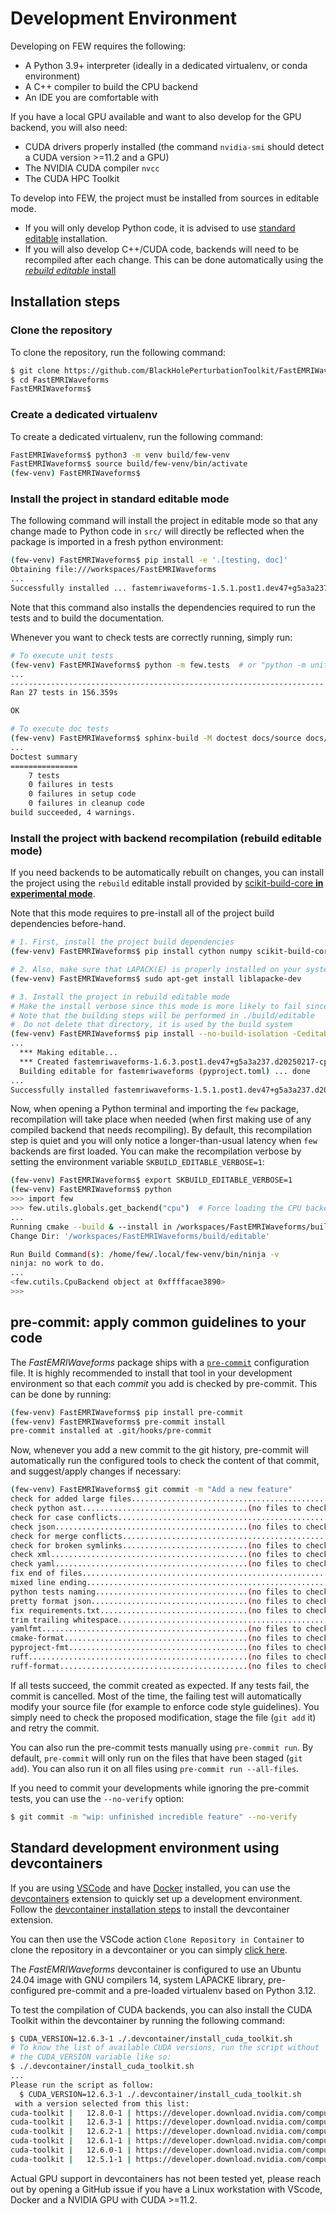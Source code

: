 # Development Environment

Developing on FEW requires the following:

- A Python 3.9+ interpreter (ideally in a dedicated virtualenv, or conda environment)
- A C++ compiler to build the CPU backend
- An IDE you are comfortable with

If you have a local GPU available and want to also develop for the GPU backend, you will also need:

- CUDA drivers properly installed (the command `nvidia-smi` should detect a CUDA version >=11.2 and a GPU)
- The NVIDIA CUDA compiler `nvcc`
- The CUDA HPC Toolkit

To develop into FEW, the project must be installed from sources in editable mode.

- If you will only develop Python code, it is advised to use [standard editable](#install-the-project-in-standard-editable-mode) installation.
- If you will also develop C++/CUDA code, backends will need to be recompiled after each change. This can be done automatically
  using the [*rebuild editable* install](#install-the-project-with-backend-recompilation-rebuild-editable-mode)

## Installation steps

### Clone the repository

To clone the repository, run the following command:

```bash
$ git clone https://github.com/BlackHolePerturbationToolkit/FastEMRIWaveforms.git
$ cd FastEMRIWaveforms
FastEMRIWaveforms$
```

### Create a dedicated virtualenv

To create a dedicated virtualenv, run the following command:

```bash
FastEMRIWaveforms$ python3 -m venv build/few-venv
FastEMRIWaveforms$ source build/few-venv/bin/activate
(few-venv) FastEMRIWaveforms$
```

### Install the project in standard editable mode

The following command will install the project in editable mode so that any change
made to Python code in `src/` will directly be reflected when the package is imported
in a fresh python environment:

```bash
(few-venv) FastEMRIWaveforms$ pip install -e '.[testing, doc]'
Obtaining file:///workspaces/FastEMRIWaveforms
...
Successfully installed ... fastemriwaveforms-1.5.1.post1.dev47+g5a3a237.d20250217 ...
```

Note that this command also installs the dependencies required to run the tests and to build the documentation.

Whenever you want to check tests are correctly running, simply run:

```bash
# To execute unit tests
(few-venv) FastEMRIWaveforms$ python -m few.tests  # or "python -m unittest discover"
...
----------------------------------------------------------------------
Ran 27 tests in 156.359s

OK

# To execute doc tests
(few-venv) FastEMRIWaveforms$ sphinx-build -M doctest docs/source docs/build
...
Doctest summary
===============
    7 tests
    0 failures in tests
    0 failures in setup code
    0 failures in cleanup code
build succeeded, 4 warnings.
```

### Install the project with backend recompilation (rebuild editable mode)

If you need backends to be automatically rebuilt on changes, you can install the project using the `rebuild`
editable install provided by
[scikit-build-core **in experimental mode**](https://scikit-build-core.readthedocs.io/en/latest/configuration/index.html#editable-installs).

Note that this mode requires to pre-install all of the project build dependencies before-hand.


```bash
# 1. First, install the project build dependencies
(few-venv) FastEMRIWaveforms$ pip install cython numpy scikit-build-core ninja cmake setuptools_scm

# 2. Also, make sure that LAPACK(E) is properly installed on your system, for example on Ubuntu 24.04:
(few-venv) FastEMRIWaveforms$ sudo apt-get install liblapacke-dev

# 3. Install the project in rebuild editable mode
# Make the install verbose since this mode is more likely to fail since it is still experimental
# Note that the building steps will be performed in ./build/editable
#  Do not delete that directory, it is used by the build system
(few-venv) FastEMRIWaveforms$ pip install --no-build-isolation -Ceditable.mode=redirect -Ceditable.rebuild=true  -Cbuild-dir=./build/editable -Ccmake.verbose=true -Clogging.level=INFO -Ccmake.define.FEW_LAPACKE_FETCH=OFF -v -e '.[testing, doc]'
...
  *** Making editable...
  *** Created fastemriwaveforms-1.6.3.post1.dev47+g5a3a237.d20250217-cp312-cp312-linux_aarch64.whl
  Building editable for fastemriwaveforms (pyproject.toml) ... done
...
Successfully installed fastemriwaveforms-1.5.1.post1.dev47+g5a3a237.d20250217
```

Now, when opening a Python terminal and importing the `few` package, recompilation will take place when needed (when
first making use of any compiled backend that needs recompiling). By default, this recompilation step is quiet and you
will only notice a longer-than-usual latency when `few` backends are first loaded.
You can make the recompilation verbose by setting the environment variable `SKBUILD_EDITABLE_VERBOSE=1`:

```bash
(few-venv) FastEMRIWaveforms$ export SKBUILD_EDITABLE_VERBOSE=1
(few-venv) FastEMRIWaveforms$ python
>>> import few
>>> few.utils.globals.get_backend("cpu")  # Force loading the CPU backend
...
Running cmake --build & --install in /workspaces/FastEMRIWaveforms/build/editable
Change Dir: '/workspaces/FastEMRIWaveforms/build/editable'

Run Build Command(s): /home/few/.local/few-venv/bin/ninja -v
ninja: no work to do.
...
<few.cutils.CpuBackend object at 0xffffacae3890>
>>>
```

## pre-commit: apply common guidelines to your code

The *FastEMRIWaveforms* package ships with a [`pre-commit`](https://pre-commit.com/) configuration file.
It is highly recommended to install that tool in your development environment so that each *commit*
you add is checked by pre-commit. This can be done by running:

```bash
(few-venv) FastEMRIWaveforms$ pip install pre-commit
(few-venv) FastEMRIWaveforms$ pre-commit install
pre-commit installed at .git/hooks/pre-commit
```

Now, whenever you add a new commit to the git history, pre-commit will automatically run the
configured tools to check the content of that commit, and suggest/apply changes if necessary:

```bash
(few-venv) FastEMRIWaveforms$ git commit -m "Add a new feature"
check for added large files..............................................Passed
check python ast.....................................(no files to check)Skipped
check for case conflicts.................................................Passed
check json...........................................(no files to check)Skipped
check for merge conflicts................................................Passed
check for broken symlinks............................(no files to check)Skipped
check xml............................................(no files to check)Skipped
check yaml...........................................(no files to check)Skipped
fix end of files.........................................................Passed
mixed line ending........................................................Passed
python tests naming..................................(no files to check)Skipped
pretty format json...................................(no files to check)Skipped
fix requirements.txt.................................(no files to check)Skipped
trim trailing whitespace.................................................Passed
yamlfmt..............................................(no files to check)Skipped
cmake-format.........................................(no files to check)Skipped
pyproject-fmt........................................(no files to check)Skipped
ruff.................................................(no files to check)Skipped
ruff-format..........................................(no files to check)Skipped
```

If all tests succeed, the commit created as expected.
If any tests fail, the commit is cancelled. Most of the time, the failing test
will automatically modify your source file (for example to enforce code style
guidelines). You simply need to check the proposed modification, stage the file
(`git add` it) and retry the commit.

You can also run the pre-commit tests manually using `pre-commit run`.
By default, `pre-commit` will only run on the files that have been staged (`git add`).
You can also run it on all files using `pre-commit run --all-files`.

If you need to commit your developments while ignoring the pre-commit tests, you can use the `--no-verify` option:

```bash
$ git commit -m "wip: unfinished incredible feature" --no-verify
```

## Standard development environment using devcontainers

If you are using [VSCode](https://code.visualstudio.com/) and have [Docker](https://www.docker.com/) installed, you can use the [devcontainers](https://code.visualstudio.com/docs/devcontainers/containers) extension to quickly set up a development environment.
Follow the [devcontainer installation steps](https://code.visualstudio.com/docs/devcontainers/containers#_installation) to install the devcontainer extension.

You can then use the VSCode action `Clone Repository in Container` to clone the repository in a devcontainer
or you can simply [click here](vscode://ms-vscode-remote.remote-containers/cloneInVolume?url=https%3A%2F%2Fgithub.com%2FBlackHolePerturbationToolkit%2FFastEMRIWaveforms.git).

The *FastEMRIWaveforms* devcontainer is configured to use an Ubuntu 24.04 image with GNU compilers 14, system LAPACKE library, pre-configured pre-commit and a pre-loaded virtualenv based on Python 3.12.

To test the compilation of CUDA backends, you can also install the CUDA Toolkit within the devcontainer by
running the following command:

```bash
$ CUDA_VERSION=12.6.3-1 ./.devcontainer/install_cuda_toolkit.sh
# To know the list of available CUDA versions, run the script without
# the CUDA_VERSION variable like so:
$ ./.devcontainer/install_cuda_toolkit.sh
...
Please run the script as follow:
  $ CUDA_VERSION=12.6.3-1 ./.devcontainer/install_cuda_toolkit.sh
 with a version selected from this list:
cuda-toolkit |   12.8.0-1 | https://developer.download.nvidia.com/compute/cuda/repos/ubuntu2404/sbsa  Packages
cuda-toolkit |   12.6.3-1 | https://developer.download.nvidia.com/compute/cuda/repos/ubuntu2404/sbsa  Packages
cuda-toolkit |   12.6.2-1 | https://developer.download.nvidia.com/compute/cuda/repos/ubuntu2404/sbsa  Packages
cuda-toolkit |   12.6.1-1 | https://developer.download.nvidia.com/compute/cuda/repos/ubuntu2404/sbsa  Packages
cuda-toolkit |   12.6.0-1 | https://developer.download.nvidia.com/compute/cuda/repos/ubuntu2404/sbsa  Packages
cuda-toolkit |   12.5.1-1 | https://developer.download.nvidia.com/compute/cuda/repos/ubuntu2404/sbsa  Packages
```

Actual GPU support in devcontainers has not been tested yet, please reach out by opening a GitHub issue
if you have a Linux workstation with VScode, Docker and a NVIDIA GPU with CUDA >=11.2.
